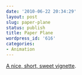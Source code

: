 ```yaml
---
date: '2010-06-22 20:34:29'
layout: post
slug: paper-plane
status: publish
title: Paper Plane
wordpress_id: '616'
categories:
- Animation
---
```


[A nice, short, sweet vignette](http://nofatclips.com/02010/06/09/premuroso/Paper%20Plane.mp4).
